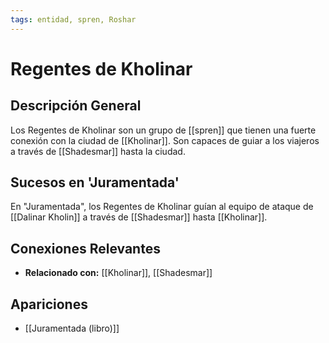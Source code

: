 ```yaml
---
tags: entidad, spren, Roshar
---
```


# Regentes de Kholinar

## Descripción General
Los Regentes de Kholinar son un grupo de [[spren]] que tienen una fuerte conexión con la ciudad de [[Kholinar]]. Son capaces de guiar a los viajeros a través de [[Shadesmar]] hasta la ciudad.

## Sucesos en 'Juramentada'
En "Juramentada", los Regentes de Kholinar guían al equipo de ataque de [[Dalinar Kholin]] a través de [[Shadesmar]] hasta [[Kholinar]].

## Conexiones Relevantes
* **Relacionado con:** [[Kholinar]], [[Shadesmar]]

## Apariciones
* [[Juramentada (libro)]]
